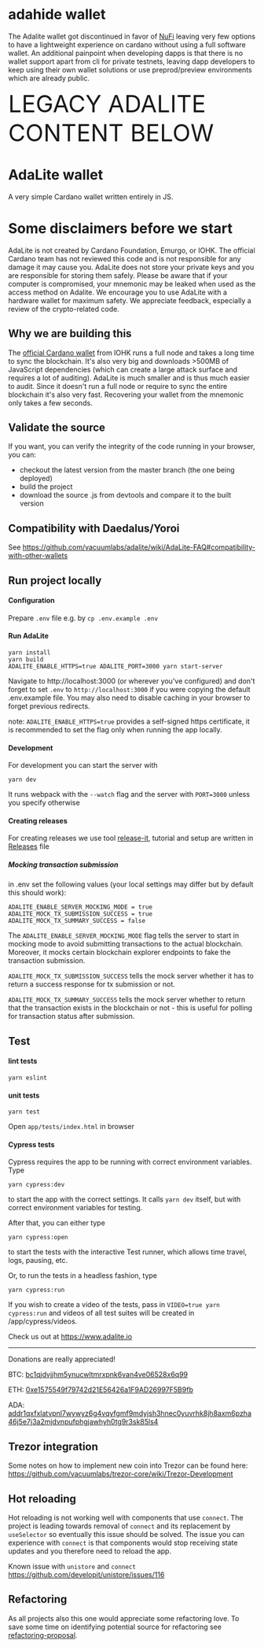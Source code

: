 # adahide wallet

The Adalite wallet got discontinued in favor of [NuFi](https://nu.fi) leaving very few options to have a lightweight experience on cardano without using a full software wallet.
An additional painpoint when developing dapps is that there is no wallet support apart from cli for private testnets, leaving dapp developers to keep using their own wallet solutions or use preprod/preview environments which are already public.


<font size="30">LEGACY ADALITE CONTENT BELOW</font>

# AdaLite wallet

A very simple Cardano wallet written entirely in JS.

# Some disclaimers before we start

AdaLite is not created by Cardano Foundation, Emurgo, or IOHK. The official Cardano team has not reviewed this code and is not responsible for any damage it may cause you. AdaLite does not store your private keys and you are responsible for storing them safely. Please be aware that if your computer is compromised, your mnemonic may be leaked when used as the access method on Adalite. We encourage you to use AdaLite with a hardware wallet for maximum safety. We appreciate feedback, especially a review of the crypto-related code.

## Why we are building this

The [official Cardano wallet](https://github.com/input-output-hk/daedalus) from IOHK runs a full node and takes a long time to sync the blockchain. It's also very big and downloads >500MB of JavaScript dependencies (which can create a large attack surface and requires a lot of auditing). AdaLite is much smaller and is thus much easier to audit. Since it doesn't run a full node or require to sync the entire blockchain it's also very fast. Recovering your wallet from the mnemonic only takes a few seconds.

## Validate the source

If you want, you can verify the integrity of the code running in your browser, you can:

- checkout the latest version from the master branch (the one being deployed)
- build the project
- download the source .js from devtools and compare it to the built version

## Compatibility with Daedalus/Yoroi

See https://github.com/vacuumlabs/adalite/wiki/AdaLite-FAQ#compatibility-with-other-wallets

## Run project locally

#### Configuration

Prepare `.env` file
e.g. by `cp .env.example .env`

#### Run AdaLite

```
yarn install
yarn build
ADALITE_ENABLE_HTTPS=true ADALITE_PORT=3000 yarn start-server
```

Navigate to http://localhost:3000 (or wherever you've configured) and don't forget to set `.env` to `http://localhost:3000` if you were copying the default .env.example file. You may also need to disable caching in your browser to forget previous redirects.

note: `ADALITE_ENABLE_HTTPS=true` provides a self-signed https certificate, it is recommended to set the flag only when running the app locally. 

#### Development

For development you can start the server with

```
yarn dev
```

It runs webpack with the `--watch` flag and the server with `PORT=3000` unless you specify otherwise

#### Creating releases

For creating releases we use tool [release-it](https://webpro.github.io/release-it/), tutorial and setup are written in [Releases](RELEASES.md) file

##### Mocking transaction submission

in .env set the following values (your local settings may differ but by default this should work):

```
ADALITE_ENABLE_SERVER_MOCKING_MODE = true
ADALITE_MOCK_TX_SUBMISSION_SUCCESS = true
ADALITE_MOCK_TX_SUMMARY_SUCCESS = false
```

The `ADALITE_ENABLE_SERVER_MOCKING_MODE` flag tells the server to start in mocking mode to avoid submitting transactions to the actual blockchain. Moreover, it mocks certain blockchain explorer endpoints to fake the transaction submission.

`ADALITE_MOCK_TX_SUBMISSION_SUCCESS` tells the mock server whether it has to return a success response for tx submission or not.

`ADALITE_MOCK_TX_SUMMARY_SUCCESS` tells the mock server whether to return that the transaction exists in the blockchain or not - this is useful for polling for transaction status after submission.

## Test

#### lint tests

```
yarn eslint
```

#### unit tests

```
yarn test
```

Open `app/tests/index.html` in browser

#### Cypress tests

Cypress requires the app to be running with correct environment variables. Type
```
yarn cypress:dev
```
to start the app with the correct settings. It calls `yarn dev` itself, but with correct environment variables for testing.

After that, you can either type
```
yarn cypress:open
```
to start the tests with the interactive Test runner, which allows time travel, logs, pausing, etc.

Or, to run the tests in a headless fashion, type
```
yarn cypress:run
```

If you wish to create a video of the tests, pass in `VIDEO=true yarn cypress:run` and videos of all test suites will be created in /app/cypress/videos.

Check us out at https://www.adalite.io

---

Donations are really appreciated!

BTC: [bc1qjdvjjhm5ynucwltmrxpnk6van4ve06528x6q99](https://www.blockchain.com/btc/address/bc1qjdvjjhm5ynucwltmrxpnk6van4ve06528x6q99)

ETH: [0xe1575549f79742d21E56426a1F9AD26997F5B9fb](https://etherscan.io/address/0xe1575549f79742d21E56426a1F9AD26997F5B9fb)

ADA: [addr1qxfxlatvpnl7wywyz6g4vqyfgmf9mdyjsh3hnec0yuvrhk8jh8axm6pzha46j5e7j3a2mjdvnpufphgjawhyh0tg9r3sk85ls4](https://cardanoexplorer.com/address/addr1qxfxlatvpnl7wywyz6g4vqyfgmf9mdyjsh3hnec0yuvrhk8jh8axm6pzha46j5e7j3a2mjdvnpufphgjawhyh0tg9r3sk85ls4)

## Trezor integration

Some notes on how to implement new coin into Trezor can be found here: https://github.com/vacuumlabs/trezor-core/wiki/Trezor-Development

## Hot reloading

Hot reloading is not working well with components that use `connect`. The project is leading towards removal of `connect` and its
replacement by `useSelector` so eventually this issue should be solved.
The issue you can experience with `connect` is that components would stop receiving state updates and you therefore need to reload the app.

Known issue with `unistore` and `connect`
https://github.com/developit/unistore/issues/116

## Refactoring

As all projects also this one would appreciate some refactoring love. To save some time on identifying potential source for refactoring
see [refactoring-proposal](https://docs.google.com/document/d/1rlEI2KvzVmWMgITuK86YEN_WVjH8h6fJH9EvZN9Isko/edit?usp=sharing).
